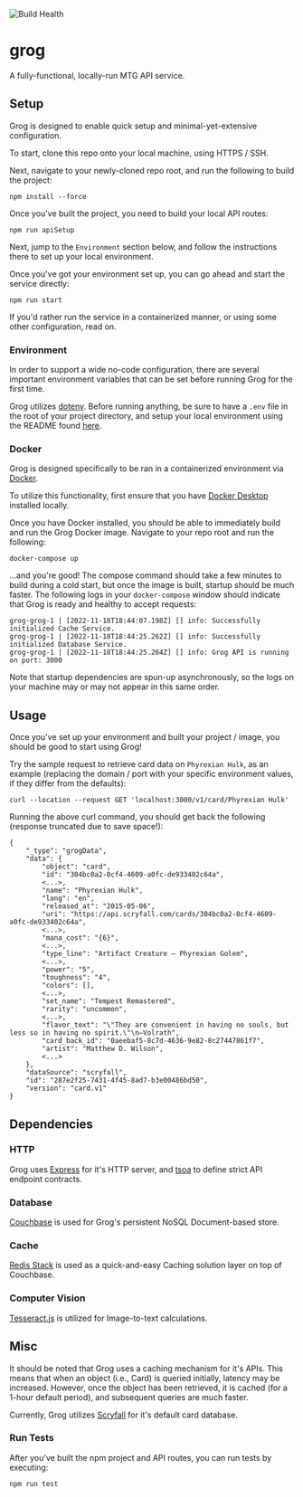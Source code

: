 ![Build Health](https://github.com/mpaauw/grog/actions/workflows/build-and-test.yml/badge.svg)

# grog

A fully-functional, locally-run MTG API service.

## Setup
Grog is designed to enable quick setup and minimal-yet-extensive configuration.

To start, clone this repo onto your local machine, using HTTPS / SSH.

Next, navigate to your newly-cloned repo root, and run the following to build the project:

```
npm install --force
```

Once you've built the project, you need to build your local API routes:

```
npm run apiSetup
```

Next, jump to the `Environment` section below, and follow the instructions there to set up your local environment.

Once you've got your environment set up, you can go ahead and start the service directly:

```
npm run start
```

If you'd rather run the service in a containerized manner, or using some other configuration, read on.

### Environment
In order to support a wide no-code configuration, there are several important environment variables that can be set before running Grog for the first time.

Grog utilizes [dotenv](https://github.com/motdotla/dotenv#readme). Before running anything, be sure to have a `.env` file in the root of your project directory, and setup your local environment using the README found [here](env/README.md).

### Docker
Grog is designed specifically to be ran in a containerized environment via [Docker](https://www.docker.com/). 

To utilize this functionality, first ensure that you have [Docker Desktop](https://docs.docker.com/get-docker/) installed locally.

Once you have Docker installed, you should be able to immediately build and run the Grog Docker image. Navigate to your repo root and run the following:

```
docker-compose up
```

...and you're good! The compose command should take a few minutes to build during a cold start, but once the image is built, startup should be much faster. The following logs in your `docker-compose` window should indicate that Grog is ready and healthy to accept requests:

```
grog-grog-1 | [2022-11-18T18:44:07.198Z] [] info: Successfully initialized Cache Service.
grog-grog-1 | [2022-11-18T18:44:25.262Z] [] info: Successfully initialized Database Service.
grog-grog-1 | [2022-11-18T18:44:25.264Z] [] info: Grog API is running on port: 3000
```

Note that startup dependencies are spun-up asynchronously, so the logs on your machine may or may not appear in this same order.

## Usage
Once you've set up your environment and built your project / image, you should be good to start using Grog!

Try the sample request to retrieve card data on `Phyrexian Hulk`, as an example (replacing the domain / port with your specific environment values, if they differ from the defaults):

```
curl --location --request GET 'localhost:3000/v1/card/Phyrexian Hulk'
```

Running the above curl command, you should get back the following (response truncated due to save space!):

```
{
    "_type": "grogData",
    "data": {
        "object": "card",
        "id": "304bc0a2-0cf4-4609-a0fc-de933402c64a",
        <...>,
        "name": "Phyrexian Hulk",
        "lang": "en",
        "released_at": "2015-05-06",
        "uri": "https://api.scryfall.com/cards/304bc0a2-0cf4-4609-a0fc-de933402c64a",
        <...>,
        "mana_cost": "{6}",
        <...>,
        "type_line": "Artifact Creature — Phyrexian Golem",
        <...>,
        "power": "5",
        "toughness": "4",
        "colors": [],
        <...>,
        "set_name": "Tempest Remastered",
        "rarity": "uncommon",
        <...>,
        "flavor_text": "\"They are convenient in having no souls, but less so in having no spirit.\"\n—Volrath",
        "card_back_id": "0aeebaf5-8c7d-4636-9e82-8c27447861f7",
        "artist": "Matthew D. Wilson",
        <...>
    },
    "dataSource": "scryfall",
    "id": "287e2f25-7431-4f45-8ad7-b3e00486bd50",
    "version": "card.v1"
}
```

## Dependencies

### HTTP
Grog uses [Express](https://expressjs.com/) for it's HTTP server, and [tsoa](https://github.com/lukeautry/tsoa) to define strict API endpoint contracts.

### Database
[Couchbase](https://www.couchbase.com/) is used for Grog's persistent NoSQL Document-based store.

### Cache
[Redis Stack](https://redis.io/docs/stack/) is used as a quick-and-easy Caching solution layer on top of Couchbase.

### Computer Vision
[Tesseract.js](https://tesseract.projectnaptha.com/) is utilized for Image-to-text calculations.

## Misc
It should be noted that Grog uses a caching mechanism for it's APIs. This means that when an object (i.e., Card) is queried initially, latency may be increased. However, once the object has been retrieved, it is cached (for a 1-hour default period), and subsequent queries are much faster.

Currently, Grog utilizes [Scryfall](https://scryfall.com/) for it's default card database.

### Run Tests

After you've built the npm project and API routes, you can run tests by executing:

```
npm run test
```

